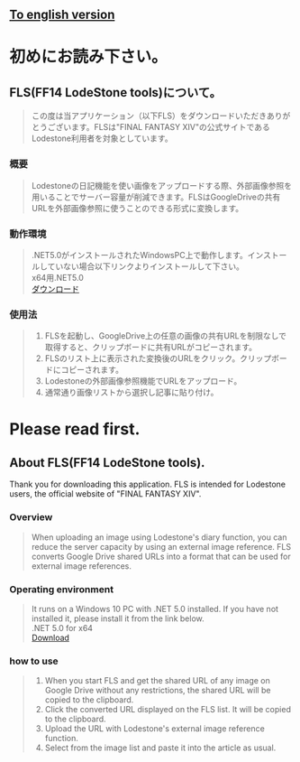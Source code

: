 ## [To english version](https://github.com/FizzFizzGit/FLS_CS/tree/gh-pages#please-read-first)

# 初めにお読み下さい。

## FLS(FF14 LodeStone tools)について。

>この度は当アプリケーション（以下FLS）をダウンロードいただきありがとうございます。FLSは"FINAL FANTASY XIV"の公式サイトであるLodestone利用者を対象としています。

### 概要

>Lodestoneの日記機能を使い画像をアップロードする際、外部画像参照を用いることでサーバー容量が削減できます。FLSはGoogleDriveの共有URLを外部画像参照に使うことのできる形式に変換します。

### 動作環境

>.NET5.0がインストールされたWindowsPC上で動作します。インストールしていない場合以下リンクよりインストールして下さい。  
>x64用.NET5.0  
>[ダウンロード](https://dotnet.microsoft.com/download/dotnet/thank-you/runtime-desktop-5.0.7-windows-x64-installer
)

### 使用法

>1. FLSを起動し、GoogleDrive上の任意の画像の共有URLを制限なしで取得すると、クリップボードに共有URLがコピーされます。
>2. FLSのリスト上に表示された変換後のURLをクリック。クリップボードにコピーされます。
>3. Lodestoneの外部画像参照機能でURLをアップロード。
>4. 通常通り画像リストから選択し記事に貼り付け。

# Please read first.

## About FLS(FF14 LodeStone tools).

Thank you for downloading this application.
FLS is intended for Lodestone users, the official website of
"FINAL FANTASY XIV".

### Overview

>When uploading an image using Lodestone's diary function, you can reduce the server capacity by using an external image reference. FLS converts Google Drive shared URLs into a format that can be used for external image references.

### Operating environment

>It runs on a Windows 10 PC with .NET 5.0 installed. If you have not installed it, please install it from the link below.  
>.NET 5.0 for x64  
>[Download](https://dotnet.microsoft.com/download/dotnet/thank-you/runtime-desktop-5.0.7-windows-x64-installer)

### how to use

>1. When you start FLS and get the shared URL of any image on Google Drive without any restrictions, the shared URL will be copied to the clipboard.
>2. Click the converted URL displayed on the FLS list. It will be copied to the clipboard.
>3. Upload the URL with Lodestone's external image reference function.
>4. Select from the image list and paste it into the article as usual.
